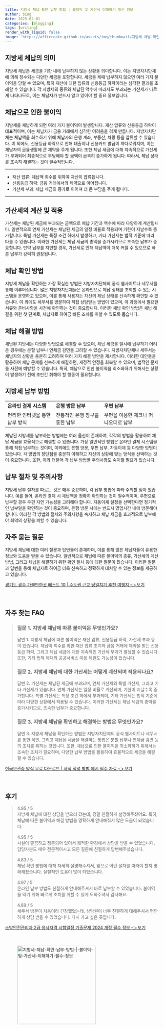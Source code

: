 ```yaml
---
title: 지방세 체납 확인 납부 방법 | 불이익 및 가산세 이해하기 필수 정보
author: bing
date: 2025-02-01
categories: [Blogging]
tags: [writing]
render_with_liquid: false
image: 'https://afficreate.github.io/assets/img/thumbnail/지방세-체납-확인-납부-방법-|-불이익-및-가산세-이해하기-필수-정보.webp'
---
```



<h2 id='지방세_체납_의미'>지방세 체납의 의미</h2>

<p>지방세 체납은 세금을 기한 내에 납부하지 않는 상황을 의미합니다. 이는 지방자치단체에 의해 징수되는 다양한 세금을 포함합니다. 세금을 제때 납부하지 않으면 여러 가지 불이익을 당할 수 있으며, 특히 재산에 대한 압류와 신용등급 하락이라는 심각한 결과를 초래할 수 있습니다. 각 지방세의 종류와 체납된 액수에 따라서도 부과되는 가산세가 다르게 나타나므로, 이는 체납자가 반드시 알고 있어야 할 중요 정보입니다.</p>

<h2 id='체납으로_인한_불이익'>체납으로 인한 불이익</h2>

<p>지방세를 체납하게 되면 여러 가지 불이익이 발생합니다. 재산 압류와 신용등급 하락이 대표적이며, 이는 체납자가 금융 거래에서 심각한 어려움을 겪게 만듭니다. 지방자치단체는 체납액을 회수하기 위해 체납자의 은행 계좌, 부동산, 차량 등을 압류할 수 있습니다. 이 외에도, 신용등급 하락으로 인해 대출이나 신용카드 발급이 까다로워지며, 이는 체납자의 금융생활에 큰 제약을 주게 됩니다. 또한 체납 세금에 대해 지속적으로 가산세가 부과되어 최종적으로 부담해야 할 금액이 급격히 증가하게 됩니다. 따라서, 체납 상태를 조속히 해결하는 것이 필수적입니다.</p>

<hr />

<ul>
    <li>재산 압류: 체납액 회수를 위하여 자산이 압류됩니다.</li>
    <li>신용등급 하락: 금융 거래에서의 제약으로 이어집니다.</li>
    <li>가산세 부과: 체납 세금의 증가로 이어져 더 큰 부담을 주게 됩니다.</li>
</ul>

<hr />

<h2 id='가산세의_계산'>가산세의 계산 및 적용</h2>

<p>가산세는 체납된 세금에 부과되는 금액으로 체납 기간과 액수에 따라 다양하게 계산됩니다. 일반적으로 연체 가산세는 체납된 세금의 일정 비율로 적용되며 기한이 지날수록 증가합니다. 특별 가산세는 특정 조건 하에서 발생하고, 기타 가산세는 법적 기준에 따라 다를 수 있습니다. 이러한 가산세는 체납 세금의 총액을 증가시키므로 조속한 납부가 중요합니다. 만약 납부를 지연할 경우, 가산세로 인해 체납액이 더욱 커질 수 있으므로 빠른 납부가 강력히 권장됩니다.</p>

<h2 id='체납_확인_방법'>체납 확인 방법</h2>

<p>지방세 체납을 확인하는 가장 확실한 방법은 지방자치단체의 공식 웹사이트나 세무서를 통해 이루어집니다. 많은 지방자치단체들은 온라인으로 체납 상태를 조회할 수 있는 시스템을 운영하고 있으며, 이를 통해 사용자는 자신의 체납 상태를 신속하게 확인할 수 있습니다. 이 외에도 세무서를 방문하여 직접 상담받는 방법이 있으며, 이 과정에서 필요한 서류와 준비사항을 사전에 확인하는 것이 중요합니다. 이러한 체납 확인 방법은 체납 해결을 위한 첫 단계로, 체납자로 하여금 빠른 조치를 취할 수 있도록 돕습니다.</p>

<h2 id='체납_해결_방법'>체납 해결 방법</h2>

<p>체납된 지방세는 다양한 방법으로 해결할 수 있으며, 체납 세금을 일시에 납부하기 어려운 경우에는 분할 납부나 연체금 감면을 고려할 수 있습니다. 지방자치단체나 세무서는 체납자의 상황을 충분히 고려하여 여러 가지 해결 방안을 제시합니다. 이러한 대안들을 활용하여 체납 문제를 신속하게 해결하면, 재정적 안정을 회복할 수 있으며, 법적인 문제를 사전에 예방할 수 있습니다. 특히, 체납으로 인한 불이익을 최소화하기 위해서는 상황이 발생하기 전에 조만간 취해야 할 행동이 필요합니다.</p>

<h2 id='납부_방법'>지방세 납부 방법</h2>

<table>
    <tr>
        <td><b>온라인 결제 시스템</b></td>
        <td><b>은행 방문 납부</b></td>
        <td><b>우편 납부</b></td>
    </tr>
    <tr>
        <td>편리한 인터넷을 통한 납부 방식</td>
        <td>전통적인 은행 창구를 통한 납부</td>
        <td>우편을 이용한 체크나 머니오더로 납부</td>
    </tr>
</table>

<p>체납된 지방세를 납부하는 방법에는 여러 옵션이 존재하여, 각각의 방법을 활용하여 체납 세금을 효율적으로 해결할 수 있습니다. 가장 일반적인 방법은 온라인 결제 시스템을 통해 직접 납부하는 것이며, 이외에도 은행 방문, 우편 납부, 자동이체 등 다양한 방법이 있습니다. 각 방법의 장단점을 충분히 이해하고 자신의 상황에 맞는 방식을 선택하는 것이 중요합니다. 또한, 이와 더불어 각 납부 방법별 주의사항도 숙지할 필요가 있습니다.</p>

<h2 id='납부_절차_및_주의사항'>납부 절차 및 주의사항</h2>

<p>지방세 납부 절차를 따르는 것은 매우 중요하며, 각 납부 방법에 따라 주의할 점이 있습니다. 예를 들어, 온라인 결제 시 체납액을 정확히 확인하는 것이 필수적이며, 우편으로 납부할 경우 우편 지연 가능성을 고려해야 합니다. 자동이체 설정을 선택한다면 정기적인 납부일을 확인하는 것이 중요하며, 은행 방문 시에는 반드시 영업시간 내에 방문해야 합니다. 이러한 각 방법의 절차와 주의사항을 숙지하고 체납 세금을 효과적으로 납부해야 최악의 상황을 피할 수 있습니다.</p>

<h2 id='자주_묻는_질문'>자주 묻는 질문</h2>

<p>지방세 체납에 대한 여러 질문과 답변들이 존재하며, 이를 통해 많은 체납자들이 유용한 정보와 도움을 받을 수 있습니다. 일반적으로 체납에 따른 불이익의 종류, 가산세의 계산 방법, 그리고 체납을 해결하기 위한 확인 절차 등에 대한 질문이 많습니다. 이러한 질문과 답변을 통해 체납자로 하여금 더욱 신속하고 정확하게 대처할 수 있는 정보를 제공하고 있습니다.</p>


<p><a class="click-button" title="경기도 광주 가볼만한곳 베스트 10 | 수도권 근교 당일치기 추천 여행지" href="https://afficreate.github.io/posts/%EA%B2%BD%EA%B8%B0%EB%8F%84-%EA%B4%91%EC%A3%BC-%EA%B0%80%EB%B3%BC%EB%A7%8C%ED%95%9C%EA%B3%B3-%EB%B2%A0%EC%8A%A4%ED%8A%B8-10-%EC%88%98%EB%8F%84%EA%B6%8C-%EA%B7%BC%EA%B5%90-%EB%8B%B9%EC%9D%BC%EC%B9%98%EA%B8%B0-%EC%B6%94%EC%B2%9C-%EC%97%AC%ED%96%89%EC%A7%80/" rel="dofollow">경기도 광주 가볼만한곳 베스트 10 | 수도권 근교 당일치기 추천 여행지 👈 보기</a></p><br>
<h2 id='자주_찾는_FAQ'>자주 찾는 FAQ</h2>
<div itemscope="" itemtype="https://schema.org/FAQPage"> 
<blockquote> 
<div itemscope="" itemprop="mainEntity" itemtype="https://schema.org/Question"> 
<h3 itemprop="name">질문 1. 지방세 체납에 따른 불이익은 무엇인가요?</h3> 
<div itemscope="" itemprop="acceptedAnswer" itemtype="https://schema.org/Answer"> 
<span itemprop="text"> 
<p>답변 1. 지방세 체납에 따른 불이익은 재산 압류, 신용등급 하락, 가산세 부과 등이 있습니다. 체납액 회수를 위한 재산 압류 조치와 금융 거래에 제약을 받는 신용등급 하락, 그리고 체납 세금에 대한 지속적인 가산세 부과가 발생할 수 있습니다. 또한, 기타 법적 제재와 공공서비스 이용 제한도 가능성이 있습니다.</p> 
</span> 
</div> 
</div> 

<div itemscope="" itemprop="mainEntity" itemtype="https://schema.org/Question"> 
<h3 itemprop="name">질문 2. 지방세 체납에 대한 가산세는 어떻게 계산되며 적용되나요?</h3> 
<div itemscope="" itemprop="acceptedAnswer" itemtype="https://schema.org/Answer"> 
<span itemprop="text"> 
<p>답변 2. 가산세는 체납된 세금에 부과되며, 연체 가산세와 특별 가산세, 그리고 기타 가산세가 있습니다. 연체 가산세는 일정 비율로 계산되며, 기한이 지날수록 증가합니다. 특별 가산세는 특정 조건 하에서 부과되며, 기타 가산세는 법적 기준에 따라 다양한 상황에서 적용될 수 있습니다. 이러한 가산세는 체납 세금의 총액을 증가시키므로, 조속한 납부가 중요합니다.</p> 
</span> 
</div> 
</div> 

<div itemscope="" itemprop="mainEntity" itemtype="https://schema.org/Question"> 
<h3 itemprop="name">질문 3. 지방세 체납을 확인하고 해결하는 방법은 무엇인가요?</h3> 
<div itemscope="" itemprop="acceptedAnswer" itemtype="https://schema.org/Answer"> 
<span itemprop="text"> 
<p>답변 3. 지방세 체납을 확인하는 방법은 지방자치단체의 공식 웹사이트나 세무서를 통한 확인, 그리고 체납된 세금을 해결하는 방법은 분할 납부나 연체금 감면 등의 조치를 취하는 것입니다. 또한, 체납으로 인한 불이익을 최소화하기 위해서는 조속한 조치가 필요하며, 다양한 납부 방법을 활용하여 효율적으로 세금을 해결할 수 있습니다.</p> 
</span> 
</div> 
</div> 
</blockquote> 
</div>
<p><a class="click-button" title="현금보관증 양식 무료 다운로드 | 서식 작성 방법 예시 필수 자료" href="https://afficreate.github.io/posts/%ED%98%84%EA%B8%88%EB%B3%B4%EA%B4%80%EC%A6%9D-%EC%96%91%EC%8B%9D-%EB%AC%B4%EB%A3%8C-%EB%8B%A4%EC%9A%B4%EB%A1%9C%EB%93%9C-%EC%84%9C%EC%8B%9D-%EC%9E%91%EC%84%B1-%EB%B0%A9%EB%B2%95-%EC%98%88%EC%8B%9C-%ED%95%84%EC%88%98-%EC%9E%90%EB%A3%8C/" rel="dofollow">현금보관증 양식 무료 다운로드 | 서식 작성 방법 예시 필수 자료 👈 보기</a></p><br>
<h2 id='후기'>후기</h2>
<div itemscope itemtype="https://schema.org/Product">
  <blockquote>
  <div itemprop="review" itemscope itemtype="https://schema.org/Review">
      <div itemprop="reviewRating" itemscope itemtype="https://schema.org/Rating"> <span itemprop="ratingValue">4.95</span> / <span itemprop="bestRating">5</span> </div>
      <span itemprop="reviewBody">지방세 체납에 대한 상담을 받으러 갔는데, 정말 친절하게 설명해주셨어요. 특히, 체납에 따른 불이익과 해결 방법을 명확하게 안내해줘서 많은 도움이 되었습니다.</span>
  </div>
  <br>
  <div itemprop="review" itemscope itemtype="https://schema.org/Review">
      <div itemprop="reviewRating" itemscope itemtype="https://schema.org/Rating"> <span itemprop="ratingValue">4.95</span> / <span itemprop="bestRating">5</span> </div>
      <span itemprop="reviewBody">시설이 깔끔하고 정돈되어 있어서 쾌적한 환경에서 상담을 받을 수 있었습니다. 담당자분도 매우 전문적이시고 모든 질문에 친절하게 답변해주셨습니다.</span>
  </div>
  <br>
  <div itemprop="review" itemscope itemtype="https://schema.org/Review">
      <div itemprop="reviewRating" itemscope itemtype="https://schema.org/Rating"> <span itemprop="ratingValue">4.83</span> / <span itemprop="bestRating">5</span> </div>
      <span itemprop="reviewBody">체납 확인 방법에 대해 자세히 설명해주셔서, 앞으로 어떤 절차를 따라야 할지 명확해졌습니다. 실질적인 도움이 많이 되었습니다.</span>
  </div>
  <br>
  <div itemprop="review" itemscope itemtype="https://schema.org/Review">
      <div itemprop="reviewRating" itemscope itemtype="https://schema.org/Rating"> <span itemprop="ratingValue">4.97</span> / <span itemprop="bestRating">5</span> </div>
      <span itemprop="reviewBody">온라인 납부 방법도 친절하게 안내해주셔서 바로 납부할 수 있었습니다. 불이익을 막기 위해 빠르게 조치를 취할 수 있게 도와주셔서 감사해요.</span>
  </div>
  <br>
  <div itemprop="review" itemscope itemtype="https://schema.org/Review">
      <div itemprop="reviewRating" itemscope itemtype="https://schema.org/Rating"> <span itemprop="ratingValue">4.89</span> / <span itemprop="bestRating">5</span> </div>
      <span itemprop="reviewBody">세무서 방문이 처음이라 긴장했었는데, 상담원이 너무 친절하게 대해주셔서 편안하게 상담 받을 수 있었습니다. 다시 가고 싶은 곳입니다.</span>
  </div>
  </blockquote>
</div>
<p><a class="click-button" title="소방안전관리자 2급 응시자격 시험일정 기출문제 2024 개정 필수 정보" href="https://afficreate.github.io/posts/%EC%86%8C%EB%B0%A9%EC%95%88%EC%A0%84%EA%B4%80%EB%A6%AC%EC%9E%90-2%EA%B8%89-%EC%9D%91%EC%8B%9C%EC%9E%90%EA%B2%A9-%EC%8B%9C%ED%97%98%EC%9D%BC%EC%A0%95-%EA%B8%B0%EC%B6%9C%EB%AC%B8%EC%A0%9C-2024-%EA%B0%9C%EC%A0%95-%ED%95%84%EC%88%98-%EC%A0%95%EB%B3%B4/" rel="dofollow">소방안전관리자 2급 응시자격 시험일정 기출문제 2024 개정 필수 정보 👈 보기</a></p><br>
<figure class="image"><img src="https://afficreate.github.io/assets/img/thumbnail/지방세-체납-확인-납부-방법-|-불이익-및-가산세-이해하기-필수-정보.webp" alt="지방세-체납-확인-납부-방법-|-불이익-및-가산세-이해하기-필수-정보" width="256" height="256"></figure>